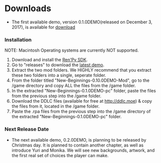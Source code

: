 # Downloads

* The first available demo, version 0.1.0DEMO(released on December 3, 2017), is available for [download](https://www.dropbox.com/sh/04ccimqb0b6b4fj/AAAFsMMdVLfgOruhc7UNAhlXa?dl=0)

### Installation
NOTE: Macintosh Operating systems are currently NOT supported.
1. Download and install the [Ren'Py SDK](https://www.renpy.org/latest.html).
2. Go to "releases" to download the [latest demo](https://github.com/DDLCNewBeginnings/New-Beginnings/tree/releases). 
3. Extract the two mod folders. We HIGHLY recommend that you extract these two folders into a single, seperate folder.
4. From the folder titled "New-Beginnings-0.10.0DEMO-Mod", go to the /game directory and copy ALL the files from the /game folder.
5. In the extracted "New-Beginnings-0.1.0DEMO-pc" folder, paste the files from the previous step into the /game folder.
6. Download the DDLC files (available for free at http://ddlc.moe) & copy the files from it, located in the /game folder.
7. Paste the .rpa files from the previous step into the /game directory of the extracted "New-Beginnings-0.1.0DEMO-pc" folder.

### Next Release Date

* The next available demo, 0.2.0DEMO, is planning to be released by Christmas day. It is planned to contain another chapter, as well as introduce Yuri and Monika. We will see new backgrounds, artwork, and the first real set of choices the player can make.
